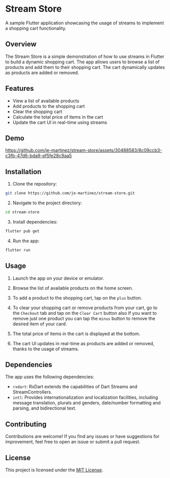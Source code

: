 # Stream Store

A sample Flutter application showcasing the usage of streams to implement a shopping cart functionality.

## Overview

The Stream Store is a simple demonstration of how to use streams in Flutter to build a dynamic shopping cart. The app allows users to browse a list of products and add them to their shopping cart. The cart dynamically updates as products are added or removed.

## Features

- View a list of available products
- Add products to the shopping cart
- Clear the shopping cart
- Calculate the total price of items in the cart
- Update the cart UI in real-time using streams

## Demo

https://github.com/je-martinez/stream-store/assets/30488583/8c09ccb3-c3fb-47d6-bda9-ef5fe28c9aa5


## Installation

1. Clone the repository:

```bash
git clone https://github.com/je-martinez/stream-store.git
```

2. Navigate to the project directory:

```bash
cd stream-store
```

3. Install dependencies:

```bash
flutter pub get
```

4. Run the app:

```bash
flutter run
```

## Usage

1. Launch the app on your device or emulator.

2. Browse the list of available products on the home screen.

3. To add a product to the shopping cart, tap on the `plus` button.

4. To clear your shopping cart or remove products from your cart, go to the `Checkout` tab and tap on the `Clear Cart` button also If you want to remove just one product you can tap the `minus` button to remove the desired item of your card.

5. The total price of items in the cart is displayed at the bottom.

6. The cart UI updates in real-time as products are added or removed, thanks to the usage of streams.

## Dependencies

The app uses the following dependencies:

- `rxdart`: RxDart extends the capabilities of Dart Streams and StreamControllers.
- `intl`: Provides internationalization and localization facilities, including message translation, plurals and genders, date/number formatting and parsing, and bidirectional text.

## Contributing

Contributions are welcome! If you find any issues or have suggestions for improvement, feel free to open an issue or submit a pull request.

## License

This project is licensed under the [MIT License](LICENSE).

